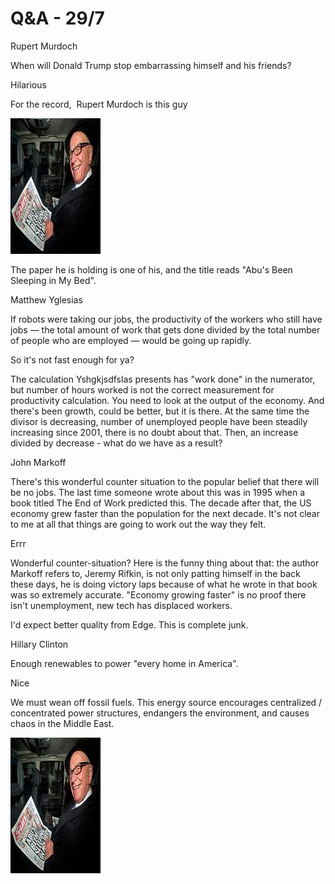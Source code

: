 # Q&A - 29/7

Rupert Murdoch

When will Donald Trump stop embarrassing himself and his friends?

Hilarious

For the record,  Rupert Murdoch is this guy

![](Rupertmurdoch_main_1455345a-144x217.jpg)

The paper he is holding is one of his, and the title reads "Abu's Been Sleeping in My Bed".

Matthew Yglesias

If robots were taking our jobs, the productivity of the workers who still have jobs — the total amount of work that gets done divided by the total number of people who are employed — would be going up rapidly.

So it's not fast enough for ya? 

The calculation Yshgkjsdfslas presents has "work done" in the numerator, but number of hours worked is not the correct measurement for productivity calculation. You need to look at the output of the economy. And there's been growth, could be better, but it is there. At the same time the divisor is decreasing, number of unemployed people have been steadily increasing since 2001, there is no doubt about that. Then, an increase divided by decrease - what do we have as a result?

John Markoff

There's this wonderful counter situation to the popular belief that
there will be no jobs. The last time someone wrote about this was in
1995 when a book titled The End of Work predicted this. The decade
after that, the US economy grew faster than the population for the
next decade. It's not clear to me at all that things are going to work
out the way they felt.

Errr

Wonderful counter-situation? Here is the funny thing about that: the author Markoff refers to, Jeremy Rifkin, is not only patting himself in the back these days, he is doing victory laps because of what he wrote in that book was so extremely accurate. "Economy growing faster" is no proof there isn't unemployment, new tech has displaced workers.

I'd expect better quality from Edge. This is complete junk.

Hillary Clinton 

Enough renewables to power "every home in America".

Nice

We must wean off fossil fuels. This energy source encourages centralized / concentrated power structures, endangers the environment, and causes chaos in the Middle East.











![](Rupertmurdoch_main_1455345a-144x217.jpg)
